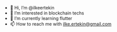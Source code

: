 - 👋 Hi, I’m @ilkeertekin
- 👀 I’m interested in blockchain techs
- 🌱 I’m currently learning flutter
- 📫 How to reach me with ilke.ertekin@gmail.com

<!---
ilkeertekin/ilkeertekin is a ✨ special ✨ repository because its `README.md` (this file) appears on your GitHub profile.
You can click the Preview link to take a look at your changes.
--->
